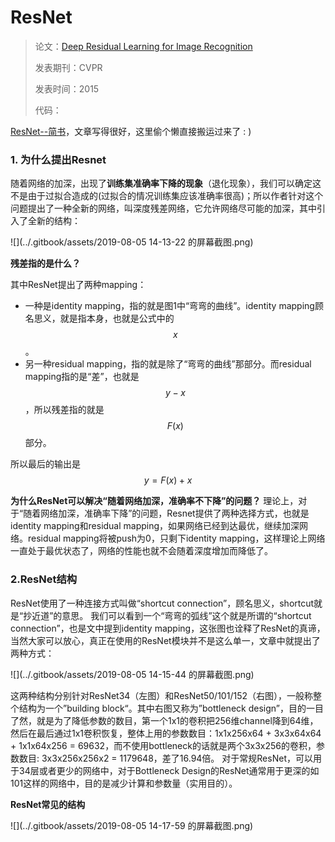 # ResNet

> 论文：[Deep Residual Learning for Image Recognition](https://arxiv.org/abs/1512.03385)
>
> 发表期刊：CVPR
>
> 发表时间：2015
>
> 代码：

[ResNet--简书](https://www.jianshu.com/p/d63ac154c8fc)，文章写得很好，这里偷个懒直接搬运过来了 : )

### 1. 为什么提出Resnet

随着网络的加深，出现了**训练集准确率下降的现象**（退化现象），我们可以确定这不是由于过拟合造成的(过拟合的情况训练集应该准确率很高)；所以作者针对这个问题提出了一种全新的网络，叫深度残差网络，它允许网络尽可能的加深，其中引入了全新的结构：

![](../.gitbook/assets/2019-08-05 14-13-22 的屏幕截图.png)

**残差指的是什么？** 

其中ResNet提出了两种mapping：

- 一种是identity mapping，指的就是图1中“弯弯的曲线”。identity mapping顾名思义，就是指本身，也就是公式中的$$x$$。
- 另一种residual mapping，指的就是除了“弯弯的曲线”那部分。而residual mapping指的是“差”，也就是$$y−x$$，所以残差指的就是$$F(x)$$部分。

所以最后的输出是$$ y=F(x)+x$$

**为什么ResNet可以解决“随着网络加深，准确率不下降”的问题？**
 理论上，对于“随着网络加深，准确率下降”的问题，Resnet提供了两种选择方式，也就是identity mapping和residual mapping，如果网络已经到达最优，继续加深网络。residual mapping将被push为0，只剩下identity mapping，这样理论上网络一直处于最优状态了，网络的性能也就不会随着深度增加而降低了。

### 2.ResNet结构

ResNet使用了一种连接方式叫做“shortcut connection”，顾名思义，shortcut就是“抄近道”的意思。
 我们可以看到一个“弯弯的弧线”这个就是所谓的“shortcut connection”，也是文中提到identity mapping，这张图也诠释了ResNet的真谛，当然大家可以放心，真正在使用的ResNet模块并不是这么单一，文章中就提出了两种方式：

![](../.gitbook/assets/2019-08-05 14-15-44 的屏幕截图.png)

这两种结构分别针对ResNet34（左图）和ResNet50/101/152（右图），一般称整个结构为一个”building block“。其中右图又称为”bottleneck design”，目的一目了然，就是为了降低参数的数目，第一个1x1的卷积把256维channel降到64维，然后在最后通过1x1卷积恢复，整体上用的参数数目：1x1x256x64 + 3x3x64x64 + 1x1x64x256 = 69632，而不使用bottleneck的话就是两个3x3x256的卷积，参数数目: 3x3x256x256x2 = 1179648，差了16.94倍。
 对于常规ResNet，可以用于34层或者更少的网络中，对于Bottleneck Design的ResNet通常用于更深的如101这样的网络中，目的是减少计算和参数量（实用目的）。

**ResNet常见的结构**

![](../.gitbook/assets/2019-08-05 14-17-59 的屏幕截图.png)

